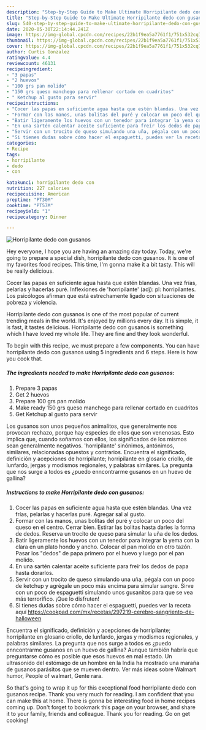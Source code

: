 ```yaml
---
description: "Step-by-Step Guide to Make Ultimate Horripilante dedo con gusanos"
title: "Step-by-Step Guide to Make Ultimate Horripilante dedo con gusanos"
slug: 540-step-by-step-guide-to-make-ultimate-horripilante-dedo-con-gusanos
date: 2020-05-30T22:14:44.241Z
image: https://img-global.cpcdn.com/recipes/22b1f9ea5a7761f1/751x532cq70/horripilante-dedo-con-gusanos-foto-principal.jpg
thumbnail: https://img-global.cpcdn.com/recipes/22b1f9ea5a7761f1/751x532cq70/horripilante-dedo-con-gusanos-foto-principal.jpg
cover: https://img-global.cpcdn.com/recipes/22b1f9ea5a7761f1/751x532cq70/horripilante-dedo-con-gusanos-foto-principal.jpg
author: Curtis Gonzalez
ratingvalue: 4.4
reviewcount: 46131
recipeingredient:
- "3 papas"
- "2 huevos"
- "100 grs pan molido"
- "150 grs queso manchego para rellenar cortado en cuadritos"
- " Ketchup al gusto para servir"
recipeinstructions:
- "Cocer las papas en suficiente agua hasta que estén blandas. Una vez frías, pelarlas y hacerlas puré. Agregar sal al gusto."
- "Formar con las manos, unas bolitas del puré y colocar un poco del queso en el centro. Cerrar bien. Estirar las bolitas hasta darles la forma de dedos. Reserva un trocito de queso para simular la uña de los dedos."
- "Batir ligeramente los huevos con un tenedor para integrar la yema con la clara en un plato hondo y ancho. Colocar el pan molido en otro tazón. Pasar los &#34;dedos&#34; de papa primero por el huevo y luego por el pan molido."
- "En una sartén calentar aceite suficiente para freír los dedos de papa hasta dorarlos."
- "Servir con un trocito de queso simulando una uña, pégala con un poco de ketchup y agrégale un poco más encima para simular sangre. Sirve con un poco de espaguetti simulando unos gusanitos para que se vea más terrorífico. ¡Que lo disfruten!"
- "Si tienes dudas sobre cómo hacer el espaguetti, puedes ver la receta aquí https://cookpad.com/mx/recetas/297219-cerebro-sangriento-de-halloween"
categories:
- Recipe
tags:
- horripilante
- dedo
- con

katakunci: horripilante dedo con 
nutrition: 227 calories
recipecuisine: American
preptime: "PT30M"
cooktime: "PT57M"
recipeyield: "1"
recipecategory: Dinner

---
```



![Horripilante dedo con gusanos](https://img-global.cpcdn.com/recipes/22b1f9ea5a7761f1/751x532cq70/horripilante-dedo-con-gusanos-foto-principal.jpg)

Hey everyone, I hope you are having an amazing day today. Today, we're going to prepare a special dish, horripilante dedo con gusanos. It is one of my favorites food recipes. This time, I'm gonna make it a bit tasty. This will be really delicious.

Cocer las papas en suficiente agua hasta que estén blandas. Una vez frías, pelarlas y hacerlas puré. Inflexiones de &#39;horripilante&#39; (adj): pl: horripilantes. Los psicólogos afirman que está estrechamente ligado con situaciones de pobreza y violencia.

Horripilante dedo con gusanos is one of the most popular of current trending meals in the world. It's enjoyed by millions every day. It is simple, it is fast, it tastes delicious. Horripilante dedo con gusanos is something which I have loved my whole life. They are fine and they look wonderful.


To begin with this recipe, we must prepare a few components. You can have horripilante dedo con gusanos using 5 ingredients and 6 steps. Here is how you cook that.

<!--inarticleads1-->

##### The ingredients needed to make Horripilante dedo con gusanos:

1. Prepare 3 papas
1. Get 2 huevos
1. Prepare 100 grs pan molido
1. Make ready 150 grs queso manchego para rellenar cortado en cuadritos
1. Get  Ketchup al gusto para servir


Los gusanos son unos pequeños animalitos, que generalmente nos provocan rechazo, porque hay especies de ellos que son venenosas. Esto implica que, cuando soñamos con ellos, los significados de los mismos sean generalmente negativos. &#39;horripilante&#39; sinónimos, antónimos, similares, relacionadas opuestos y contrarios. Encuentra el significado, definición y acepciones de horripilante; horripilante en glosario criollo, de lunfardo, jergas y modismos regionales, y palabras similares. La pregunta que nos surge a todos es ¿puedo enncontrarme gusanos en un huevo de gallina? 

<!--inarticleads2-->

##### Instructions to make Horripilante dedo con gusanos:

1. Cocer las papas en suficiente agua hasta que estén blandas. Una vez frías, pelarlas y hacerlas puré. Agregar sal al gusto.
1. Formar con las manos, unas bolitas del puré y colocar un poco del queso en el centro. Cerrar bien. Estirar las bolitas hasta darles la forma de dedos. Reserva un trocito de queso para simular la uña de los dedos.
1. Batir ligeramente los huevos con un tenedor para integrar la yema con la clara en un plato hondo y ancho. Colocar el pan molido en otro tazón. Pasar los &#34;dedos&#34; de papa primero por el huevo y luego por el pan molido.
1. En una sartén calentar aceite suficiente para freír los dedos de papa hasta dorarlos.
1. Servir con un trocito de queso simulando una uña, pégala con un poco de ketchup y agrégale un poco más encima para simular sangre. Sirve con un poco de espaguetti simulando unos gusanitos para que se vea más terrorífico. ¡Que lo disfruten!
1. Si tienes dudas sobre cómo hacer el espaguetti, puedes ver la receta aquí https://cookpad.com/mx/recetas/297219-cerebro-sangriento-de-halloween


Encuentra el significado, definición y acepciones de horripilante; horripilante en glosario criollo, de lunfardo, jergas y modismos regionales, y palabras similares. La pregunta que nos surge a todos es ¿puedo enncontrarme gusanos en un huevo de gallina? Aunque también habría que preguntarse cómo es posible que esos huevos en mal estado. Un ultrasonido del estómago de un hombre en la India ha mostrado una maraña de gusanos parásitos que se mueven dentro. Ver más ideas sobre Walmart humor, People of walmart, Gente rara. 

So that's going to wrap it up for this exceptional food horripilante dedo con gusanos recipe. Thank you very much for reading. I am confident that you can make this at home. There is gonna be interesting food in home recipes coming up. Don't forget to bookmark this page on your browser, and share it to your family, friends and colleague. Thank you for reading. Go on get cooking!
